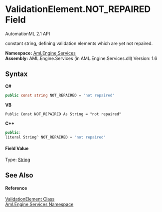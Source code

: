 # ValidationElement.NOT_REPAIRED Field
AutomationML 2.1 API 

constant string, defining validation elements which are yet not repaired.

**Namespace:**&nbsp;<a href="N_Aml_Engine_Services">Aml.Engine.Services</a><br />**Assembly:**&nbsp;AML.Engine.Services (in AML.Engine.Services.dll) Version: 1.6

## Syntax

**C#**<br />
``` C#
public const string NOT_REPAIRED = "not repaired"
```

**VB**<br />
``` VB
Public Const NOT_REPAIRED As String = "not repaired"
```

**C++**<br />
``` C++
public:
literal String^ NOT_REPAIRED = "not repaired"
```


#### Field Value
Type: <a href="https://docs.microsoft.com/dotnet/api/system.string" target="_parent" rel="noopener noreferrer">String</a>

## See Also


#### Reference
<a href="T_Aml_Engine_Services_ValidationElement">ValidationElement Class</a><br /><a href="N_Aml_Engine_Services">Aml.Engine.Services Namespace</a><br />